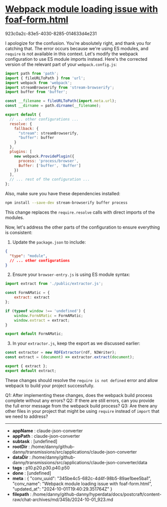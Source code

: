 # [Webpack module loading issue with foaf-form.html](https://claude.ai/chat/345be4c5-682c-4d4f-98b5-89ae1bee5ba1)

923c0a2c-83e5-4030-8285-014633d4e231

 I apologize for the confusion. You're absolutely right, and thank you for catching that. The error occurs because we're using ES modules, and `require` is not available in this context. Let's modify the webpack configuration to use ES module imports instead. Here's the corrected version of the relevant part of your `webpack.config.js`:

```javascript
import path from 'path';
import { fileURLToPath } from 'url';
import webpack from 'webpack';
import streamBrowserify from 'stream-browserify';
import buffer from 'buffer';

const __filename = fileURLToPath(import.meta.url);
const __dirname = path.dirname(__filename);

export default {
  // ... other configurations ...
  resolve: {
    fallback: {
      "stream": streamBrowserify,
      "buffer": buffer
    }
  },
  plugins: [
    new webpack.ProvidePlugin({
      process: 'process/browser',
      Buffer: ['buffer', 'Buffer']
    })
  ],
  // ... rest of the configuration ...
};
```

Also, make sure you have these dependencies installed:

```bash
npm install --save-dev stream-browserify buffer process
```

This change replaces the `require.resolve` calls with direct imports of the modules. 

Now, let's address the other parts of the configuration to ensure everything is consistent:

1. Update the `package.json` to include:

```json
{
  "type": "module",
  // ... other configurations
}
```

2. Ensure your `browser-entry.js` is using ES module syntax:

```javascript
import extract from './public/extractor.js';

const FormAMatic = {
    extract: extract
};

if (typeof window !== 'undefined') {
    window.FormAMatic = FormAMatic;
    window.extract = extract;
}

export default FormAMatic;
```

3. In your `extractor.js`, keep the export as we discussed earlier:

```javascript
const extractor = new RDFExtractor(rdf, N3Writer);
const extract = (document) => extractor.extract(document);

export { extract };
export default extract;
```

These changes should resolve the `require is not defined` error and allow webpack to build your project successfully.

Q1: After implementing these changes, does the webpack build process complete without any errors?
Q2: If there are still errors, can you provide the full error message from the webpack build process?
Q3: Are there any other files in your project that might be using `require` instead of `import` that we need to address?

---

* **appName** : claude-json-converter
* **appPath** : claude-json-converter
* **subtask** : [undefined]
* **rootDir** : /home/danny/github-danny/transmissions/src/applications/claude-json-converter
* **dataDir** : /home/danny/github-danny/transmissions/src/applications/claude-json-converter/data
* **tags** : p10.p20.p30.p40.p50
* **done** : [undefined]
* **meta** : {
  "conv_uuid": "345be4c5-682c-4d4f-98b5-89ae1bee5ba1",
  "conv_name": "Webpack module loading issue with foaf-form.html",
  "updated_at": "2024-10-01T19:40:29.351764Z"
}
* **filepath** : /home/danny/github-danny/hyperdata/docs/postcraft/content-raw/chat-archives/md/345b/2024-10-01_923.md